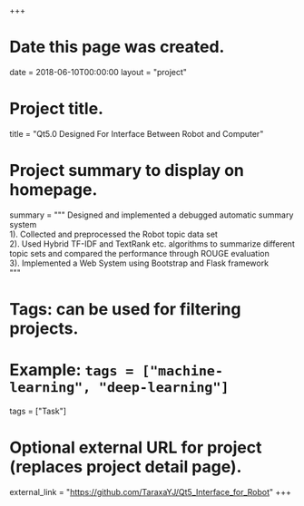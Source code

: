 +++
# Date this page was created.
date = 2018-06-10T00:00:00
layout = "project"

# Project title.
title = "Qt5.0 Designed For Interface Between Robot and Computer"

# Project summary to display on homepage.
summary = """
Designed and implemented a debugged automatic summary system<br>
1). Collected and preprocessed the Robot topic data set<br>
2). Used Hybrid TF-IDF and TextRank etc. algorithms to summarize different topic sets and compared the performance through ROUGE evaluation<br>
3). Implemented a Web System using Bootstrap and Flask framework<br>
"""

# Tags: can be used for filtering projects.
# Example: `tags = ["machine-learning", "deep-learning"]`
tags = ["Task"]

# Optional external URL for project (replaces project detail page).
external_link = "https://github.com/TaraxaYJ/Qt5_Interface_for_Robot"
+++

